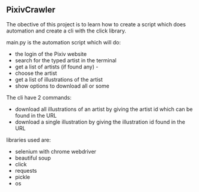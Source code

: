 ## PixivCrawler

The obective of this project is to learn how to create a script which does automation and create a cli with the click library.


main.py is the automation script which will do:

- the login of the Pixiv website
- search for the typed artist in the terminal
-  get a list of artists (if found any) -
-  choose the artist 
-  get a list of illustrations of the artist
-  show options to download all or some

The cli have 2 commands:
- download all illustrations of an artist by giving the artist id which can be found in the URL
- download a single illustration by giving the illustration id found in the URL


libraries used are:
- selenium with chrome webdriver
- beautiful soup
- click
- requests
- pickle
- os


